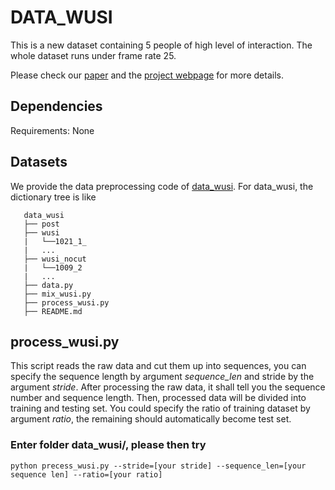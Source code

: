 # DATA_WUSI

This is a new dataset containing 5 people of high level of interaction. The whole dataset runs under frame rate 25.

Please check our [paper](https://baidu.com) and the [project webpage](https://github.com/Asonin/MRT) for more details. 



## Dependencies

Requirements:
None

## Datasets
We provide the data preprocessing code of [data_wusi](https://github.com/Asonin/MRT).
For data_wusi, the dictionary tree is like
``` 
   data_wusi
   ├── post
   ├── wusi
   |   └──1021_1_
   |   ...
   ├── wusi_nocut
   |   └──1009_2
   |   ...
   ├── data.py
   ├── mix_wusi.py
   ├── process_wusi.py
   ├── README.md
```

## process_wusi.py
This script reads the raw data and cut them up into sequences, you can specify the sequence length by argument _sequence_len_ and stride by the argument _stride_. 
After processing the raw data, it shall tell you the sequence number and sequence length. Then, processed data will be divided into training and testing set. You could specify the ratio of training dataset by argument _ratio_, the remaining should automatically become test set.

### Enter folder data_wusi/, please then try
```
python precess_wusi.py --stride=[your stride] --sequence_len=[your sequence len] --ratio=[your ratio]
```

